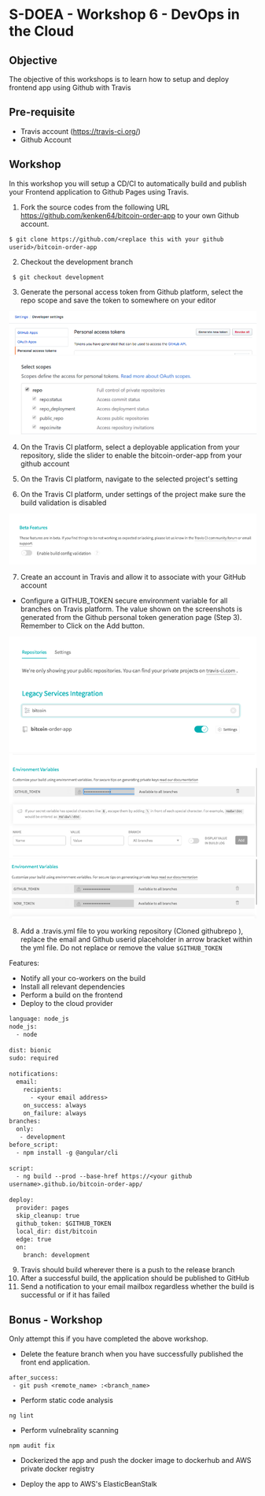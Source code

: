 # S-DOEA - Workshop 6 - DevOps in the Cloud 

## Objective 
The objective of this workshops is to learn how to setup and deploy frontend app using Github with Travis

## Pre-requisite
* Travis account (https://travis-ci.org/)
* Github Account

## Workshop
In this workshop you will setup a CD/CI to automatically build and publish your Frontend application to Github Pages using Travis.

1. Fork the source codes from the following URL https://github.com/kenken64/bitcoin-order-app to your own Github account.

```
$ git clone https://github.com/<replace this with your github userid>/bitcoin-order-app
```

2. Checkout the development branch

```
 $ git checkout development
```

3. Generate the personal access token from Github platform, select the repo scope and save the token to somewhere on your editor
  <img src="./screens/github_token.png" >

  <img src="./screens/github_token2.png" >


4. On the Travis CI platform, select a deployable application from your repository, slide the slider to enable the bitcoin-order-app from your github account

5. On the Travis CI platform, navigate to the selected project's setting

6. On the Travis CI platform, under settings of the project make sure the build validation is disabled

<img src="./screens/travis4.png" >

7. Create an account in Travis and allow it to associate with your GitHub account
  - Configure a GITHUB_TOKEN secure environment variable for all branches on Travis platform. The value shown on the screenshots is generated from  the Github personal token generation page (Step 3). Remember to Click on the Add button.
  <img src="./screens/travis1.png" >
  <img src="./screens/travis2.png" >
  <img src="./screens/travis3.png" >


8. Add a .travis.yml file to you working repository (Cloned githubrepo ), replace the email and Github userid placeholder in arrow bracket within the yml file. Do not replace or remove the value ```$GITHUB_TOKEN```

Features:
  - Notify all your co-workers on the build
  - Install all relevant dependencies
  - Perform a build on the frontend
  - Deploy to the cloud provider

```
language: node_js
node_js:
  - node

dist: bionic
sudo: required

notifications:
  email:
    recipients:
      - <your email address>
    on_success: always
    on_failure: always
branches:
  only:
   - development
before_script:
  - npm install -g @angular/cli
  
script:
  - ng build --prod --base-href https://<your github username>.github.io/bitcoin-order-app/
  
deploy:
  provider: pages
  skip_cleanup: true
  github_token: $GITHUB_TOKEN
  local_dir: dist/bitcoin
  edge: true
  on:
    branch: development

```
9. Travis should build wherever there is a push to the release branch
10. After a successful build, the application should be published to 
GitHub
11. Send a notification to your email mailbox regardless whether the build is
successful or if it has failed

## Bonus - Workshop
Only attempt this if you have completed the above workshop.

* Delete the feature branch when you have successfully published the
front end application.

```
after_success:
 - git push <remote_name> :<branch_name>
```
* Perform static code analysis 
```
ng lint
```
* Perform vulnebrality scanning 
```
npm audit fix
```

* Dockerized the app and push the docker image to dockerhub and AWS private docker registry

* Deploy the app to AWS's ElasticBeanStalk
